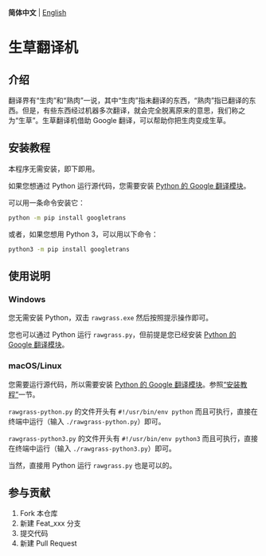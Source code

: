 **简体中文** | [English](README.en.md)

# 生草翻译机

## 介绍

翻译界有“生肉”和“熟肉”一说，其中“生肉”指未翻译的东西，“熟肉”指已翻译的东西。但是，有些东西经过机器多次翻译，就会完全脱离原来的意思，我们称之为“生草”。生草翻译机借助 Google 翻译，可以帮助你把生肉变成生草。

## 安装教程

本程序无需安装，即下即用。

如果您想通过 Python 运行源代码，您需要安装 [Python 的 Google 翻译模块](https://github.com/ssut/py-googletrans)。

可以用一条命令安装它：

```bash
python -m pip install googletrans
```

或者，如果您想用 Python 3，可以用以下命令：

```bash
python3 -m pip install googletrans
```

## 使用说明

### Windows

您无需安装 Python，双击 `rawgrass.exe` 然后按照提示操作即可。

您也可以通过 Python 运行 `rawgrass.py`，但前提是您已经安装 [Python 的 Google 翻译模块](https://github.com/ssut/py-googletrans)。

### macOS/Linux

您需要运行源代码，所以需要安装 [Python 的 Google 翻译模块](https://github.com/ssut/py-googletrans)。参照[“安装教程”](#安装教程)一节。

`rawgrass-python.py` 的文件开头有 `#!/usr/bin/env python` 而且可执行，直接在终端中运行（输入 `./rawgrass-python.py`）即可。

`rawgrass-python3.py` 的文件开头有 `#!/usr/bin/env python3` 而且可执行，直接在终端中运行（输入 `./rawgrass-python3.py`）即可。

当然，直接用 Python 运行 `rawgrass.py` 也是可以的。


## 参与贡献

1.  Fork 本仓库
2.  新建 Feat_xxx 分支
3.  提交代码
4.  新建 Pull Request